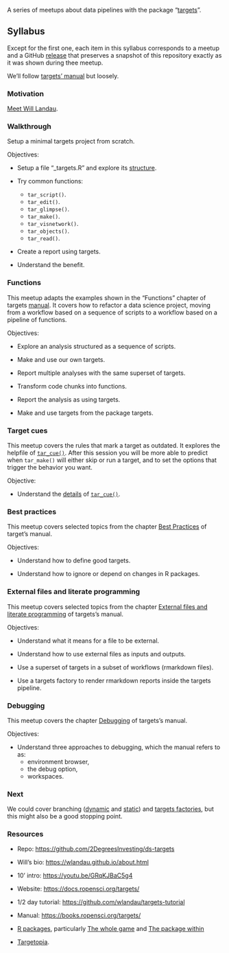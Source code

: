 
<!-- README.md is generated from README.Rmd. Please edit that file -->

A series of meetups about data pipelines with the package
“[targets](https://docs.ropensci.org/targets/)”.

## Syllabus

Except for the first one, each item in this syllabus corresponds to a
meetup and a GitHub
[release](https://github.com/2DegreesInvesting/ds-targets/releases) that
preserves a snapshot of this repository exactly as it was shown during
thee meetup.

We’ll follow [targets’ manual](https://books.ropensci.org/targets/) but
loosely.

### Motivation

[Meet Will
Landau](https://github.com/2DegreesInvesting/ds-incubator/issues/70).

### Walkthrough

Setup a minimal targets project from scratch.

Objectives:

-   Setup a file “\_targets.R” and explore its
    [structure](https://books.ropensci.org/targets/walkthrough.html#file-structure).

-   Try common functions:

    -   `tar_script()`.
    -   `tar_edit()`.
    -   `tar_glimpse()`.
    -   `tar_make()`.
    -   `tar_visnetwork()`.
    -   `tar_objects()`.
    -   `tar_read()`.

-   Create a report using targets.

-   Understand the benefit.

### Functions

This meetup adapts the examples shown in the “Functions” chapter of
targets [manual](https://books.ropensci.org/targets/). It covers how to
refactor a data science project, moving from a workflow based on a
sequence of scripts to a workflow based on a pipeline of functions.

Objectives:

-   Explore an analysis structured as a sequence of scripts.

-   Make and use our own targets.

-   Report multiple analyses with the same superset of targets.

-   Transform code chunks into functions.

-   Report the analysis as using targets.

-   Make and use targets from the package targets.

### Target cues

This meetup covers the rules that mark a target as outdated. It explores
the helpfile of
[`tar_cue()`](https://docs.ropensci.org/targets/reference/tar_cue.html).
After this session you will be more able to predict when `tar_make()`
will either skip or run a target, and to set the options that trigger
the behavior you want.

Objective:

-   Understand the
    [details](https://docs.ropensci.org/targets/reference/tar_cue.html#details)
    of
    [`tar_cue()`](https://docs.ropensci.org/targets/reference/tar_cue.html).

### Best practices

This meetup covers selected topics from the chapter [Best
Practices](https://books.ropensci.org/targets/practices) of target’s
manual.

Objectives:

-   Understand how to define good targets.

-   Understand how to ignore or depend on changes in R packages.

### External files and literate programming

This meetup covers selected topics from the chapter [External files and
literate programming](https://books.ropensci.org/targets/files.html) of
targets’s manual.

Objectives:

-   Understand what it means for a file to be external.

-   Understand how to use external files as inputs and outputs.

-   Use a superset of targets in a subset of workflows (rmarkdown
    files).

-   Use a targets factory to render rmarkdown reports inside the targets
    pipeline.

### Debugging

This meetup covers the chapter
[Debugging](https://books.ropensci.org/targets/debugging.html) of
targets’s manual.

Objectives:

-   Understand three approaches to debugging, which the manual refers to
    as:
    -   environment browser,
    -   the debug option,
    -   workspaces.

### Next

We could cover branching
([dynamic](https://books.ropensci.org/targets/dynamic.html) and
[static](https://books.ropensci.org/targets/static.html)) and [targets
factories](https://wlandau.github.io/targetopia/contributing.html#target-factories),
but this might also be a good stopping point.

### Resources

-   Repo: <https://github.com/2DegreesInvesting/ds-targets>

-   Will’s bio: <https://wlandau.github.io/about.html>

-   10’ intro: <https://youtu.be/GRqKJBaC5g4>

-   Website: <https://docs.ropensci.org/targets/>

-   1/2 day tutorial: <https://github.com/wlandau/targets-tutorial>

-   Manual: <https://books.ropensci.org/targets/>

-   [R packages](https://r-pkgs.org/), particularly [The whole
    game](https://r-pkgs.org/whole-game.html) and [The package
    within](https://r-pkgs.org/package-within.html)

-   [Targetopia](https://wlandau.github.io/targetopia/).
